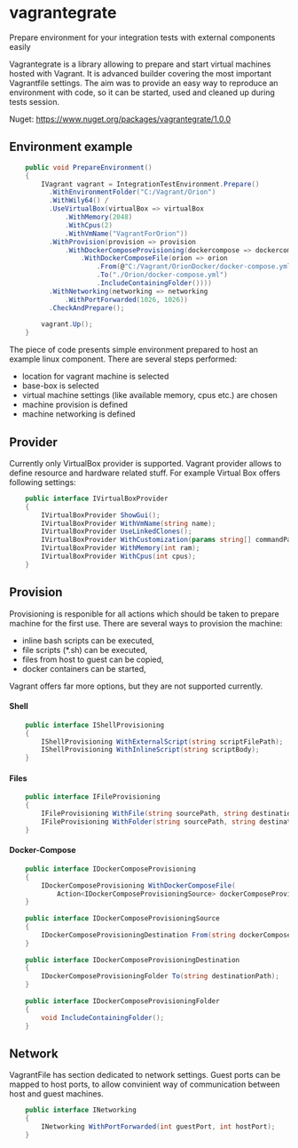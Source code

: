 # vagrantegrate
Prepare environment for your integration tests with external components easily

Vagrantegrate is a library allowing to prepare and start virtual machines hosted with Vagrant. It is advanced builder covering the most important Vagrantfile settings. The aim was to provide an easy way to reproduce an environment with code, so it can be started, used and cleaned up during tests session.

Nuget: https://www.nuget.org/packages/vagrantegrate/1.0.0

## Environment example

```c#
    public void PrepareEnvironment()
    {
        IVagrant vagrant = IntegrationTestEnvironment.Prepare()
          .WithEnvironmentFolder("C:/Vagrant/Orion")    
          .WithWily64() /                               
          .UseVirtualBox(virtualBox => virtualBox       
              .WithMemory(2048)
              .WithCpus(2)
              .WithVmName("VagrantForOrion"))
          .WithProvision(provision => provision
              .WithDockerComposeProvisioning(dockercompose => dockercompose                   
                  .WithDockerComposeFile(orion => orion
                      .From(@"C:/Vagrant/OrionDocker/docker-compose.yml")
                      .To("./Orion/docker-compose.yml")
                      .IncludeContainingFolder())))
          .WithNetworking(networking => networking
              .WithPortForwarded(1026, 1026))
          .CheckAndPrepare();
        
        vagrant.Up();
    }
```
The piece of code presents simple environment prepared to host an example linux component. There are several steps performed:
- location for vagrant machine is selected
- base-box is selected
- virtual machine settings (like available memory, cpus etc.) are chosen
- machine provision is defined
- machine networking is defined

## Provider
Currently only VirtualBox provider is supported. Vagrant provider allows to define resource and hardware related stuff. For example Virtual Box offers following settings:

```c#
    public interface IVirtualBoxProvider
    {
        IVirtualBoxProvider ShowGui();
        IVirtualBoxProvider WithVmName(string name);
        IVirtualBoxProvider UseLinkedClones();
        IVirtualBoxProvider WithCustomization(params string[] commandParts);
        IVirtualBoxProvider WithMemory(int ram);
        IVirtualBoxProvider WithCpus(int cpus);
    }
```
## Provision
Provisioning is responible for all actions which should be taken to prepare machine for the first use. There are several ways to provision the machine:
- inline bash scripts can be executed,
- file scripts (*.sh) can be executed,
- files from host to guest can be copied, 
- docker containers can be started,

Vagrant offers far more options, but they are not supported currently.

#### Shell

```c#
    public interface IShellProvisioning
    {
        IShellProvisioning WithExternalScript(string scriptFilePath);
        IShellProvisioning WithInlineScript(string scriptBody);
    }
```

#### Files

```c#
    public interface IFileProvisioning
    {
        IFileProvisioning WithFile(string sourcePath, string destinationPath);
        IFileProvisioning WithFolder(string sourcePath, string destinationPath);
    }
```

#### Docker-Compose

```c#
    public interface IDockerComposeProvisioning
    {
        IDockerComposeProvisioning WithDockerComposeFile(
            Action<IDockerComposeProvisioningSource> dockerComposeProvisioningBuilder);
    }
    
    public interface IDockerComposeProvisioningSource
    {
        IDockerComposeProvisioningDestination From(string dockerComposeFilePath);
    }
    
    public interface IDockerComposeProvisioningDestination
    {
        IDockerComposeProvisioningFolder To(string destinationPath);
    }
    
    public interface IDockerComposeProvisioningFolder
    {
        void IncludeContainingFolder();
    }
```

## Network

VagrantFile has section dedicated to network settings. Guest ports can be mapped to host ports, to allow convinient way of communication between host and guest machines.

```c#
    public interface INetworking
    {
        INetworking WithPortForwarded(int guestPort, int hostPort);
    }
```
